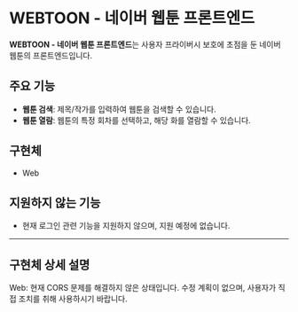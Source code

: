 # WEBTOON - 네이버 웹툰 프론트엔드

**WEBTOON - 네이버 웹툰 프론트엔드**는 사용자 프라이버시 보호에 초점을 둔 네이버 웹툰의 프론트엔드입니다.<br>

## 주요 기능

- **웹툰 검색**: 제목/작가를 입력하여 웹툰을 검색할 수 있습니다.
- **웹툰 열람**: 웹툰의 특정 회차를 선택하고, 해당 화를 열람할 수 있습니다.

## 구현체
- Web

## 지원하지 않는 기능
- 현재 로그인 관련 기능을 지원하지 않으며, 지원 예정에 없습니다.

***
## 구현체 상세 설명
Web: 현재 CORS 문제를 해결하지 않은 상태입니다. 수정 계획이 없으며, 사용자가 직접 조치를 취해 사용하시기 바랍니다.
